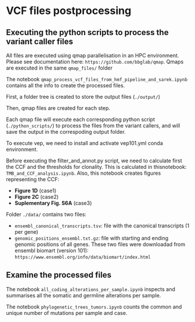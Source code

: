 # VCF files postprocessing

## Executing the python scripts to process the variant caller files

All files are executed using qmap parallelisation in an HPC environment. Please see documentation here: ```https://github.com/bbglab/qmap```. Qmaps are executed in the same ```qmap_files/``` folder

The notebook ```qmap_process_vcf_files_from_hmf_pipeline_and_sarek.ipynb``` contains all the info to create the processed files.

First, a folder tree is created to store the output files (```./output/```)

Then, qmap files are created for each step.

Each qmap file will execute each corresponding python script (```./python_scripts/```) to process the files from the variant callers, and will save the output in the correspoding output folder.

To execute vep, we need to install and activate vep101.yml conda environment.

Before executing the filter_and_annot.py script, we need to calculate first the CCF and the thresholds for clonality. This is calculated in thisnotebook: ```TMB_and_CCF_analysis.ipynb```. Also, this notebook creates figures representing the CCF:

- **Figure 1D** (case1)
- **Figure 2C** (case2)
- **Suplementary Fig. S6A** (case3)

Folder ```./data/``` contains two files:
- ```ensembl_canonical_transcripts.tsv```: file with the canonical transcripts (1 per gene)
- ```genomic_positions_ensembl.txt.gz```: file with starting and ending genomic positions of all genes.
These two files were downloadad from ensembl biomart (version 101): ```https://www.ensembl.org/info/data/biomart/index.html```


## Examine the processed files

The notebook ```all_coding_alterations_per_sample.ipynb``` inspects and summarises all the somatic and germline alterations per sample.

The notebook ```phylogenetic_trees_tumors.ipynb``` counts the common and unique number of mutations per sample and case.